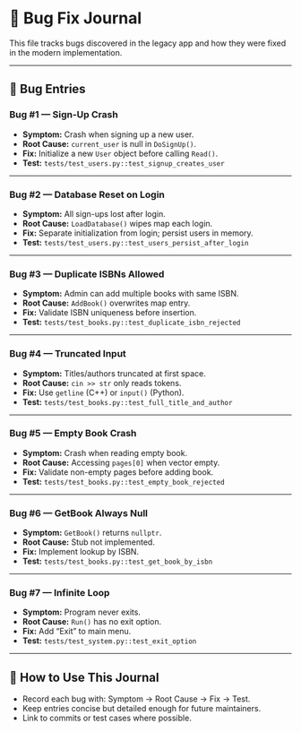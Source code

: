 # 🐞 Bug Fix Journal

This file tracks bugs discovered in the legacy app and how they were fixed in the modern implementation.

---

## 🧾 Bug Entries

### Bug #1 — Sign-Up Crash
- **Symptom:** Crash when signing up a new user.  
- **Root Cause:** `current_user` is null in `DoSignUp()`.  
- **Fix:** Initialize a new `User` object before calling `Read()`.  
- **Test:** `tests/test_users.py::test_signup_creates_user`

---

### Bug #2 — Database Reset on Login
- **Symptom:** All sign-ups lost after login.  
- **Root Cause:** `LoadDatabase()` wipes map each login.  
- **Fix:** Separate initialization from login; persist users in memory.  
- **Test:** `tests/test_users.py::test_users_persist_after_login`

---

### Bug #3 — Duplicate ISBNs Allowed
- **Symptom:** Admin can add multiple books with same ISBN.  
- **Root Cause:** `AddBook()` overwrites map entry.  
- **Fix:** Validate ISBN uniqueness before insertion.  
- **Test:** `tests/test_books.py::test_duplicate_isbn_rejected`

---

### Bug #4 — Truncated Input
- **Symptom:** Titles/authors truncated at first space.  
- **Root Cause:** `cin >> str` only reads tokens.  
- **Fix:** Use `getline` (C++) or `input()` (Python).  
- **Test:** `tests/test_books.py::test_full_title_and_author`

---

### Bug #5 — Empty Book Crash
- **Symptom:** Crash when reading empty book.  
- **Root Cause:** Accessing `pages[0]` when vector empty.  
- **Fix:** Validate non-empty pages before adding book.  
- **Test:** `tests/test_books.py::test_empty_book_rejected`

---

### Bug #6 — GetBook Always Null
- **Symptom:** `GetBook()` returns `nullptr`.  
- **Root Cause:** Stub not implemented.  
- **Fix:** Implement lookup by ISBN.  
- **Test:** `tests/test_books.py::test_get_book_by_isbn`

---

### Bug #7 — Infinite Loop
- **Symptom:** Program never exits.  
- **Root Cause:** `Run()` has no exit option.  
- **Fix:** Add “Exit” to main menu.  
- **Test:** `tests/test_system.py::test_exit_option`

---

## 📂 How to Use This Journal
- Record each bug with: Symptom → Root Cause → Fix → Test.  
- Keep entries concise but detailed enough for future maintainers.  
- Link to commits or test cases where possible.